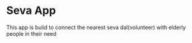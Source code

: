 # Seva App

This app is bulid to connect the nearest seva dal(volunteer) with elderly people in their need 
